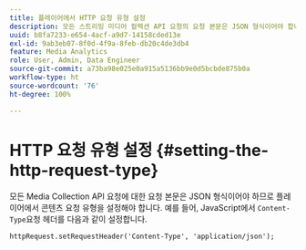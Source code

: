 ```yaml
---
title: 플레이어에서 HTTP 요청 유형 설정
description: 모든 스트리밍 미디어 컬렉션 API 요청의 요청 본문은 JSON 형식이어야 합니다. 플레이어에서 콘텐츠 요청 유형을 설정하는 방법에 대해 알아봅니다.
uuid: b8fa7233-e654-4acf-a9d7-14158cded13e
exl-id: 9ab3eb07-8f0d-4f9a-8feb-db20c4de3db4
feature: Media Analytics
role: User, Admin, Data Engineer
source-git-commit: a73ba98e025e0a915a5136bb9e0d5bcbde875b0a
workflow-type: ht
source-wordcount: '76'
ht-degree: 100%

---
```


# HTTP 요청 유형 설정 {#setting-the-http-request-type}

모든 Media Collection API 요청에 대한 요청 본문은 JSON 형식이어야 하므로 플레이어에서 콘텐츠 요청 유형을 설정해야 합니다. 예를 들어, JavaScript에서 `Content-Type`요청 헤더를 다음과 같이 설정합니다.

```
httpRequest.setRequestHeader('Content-Type', 'application/json'); 
```
